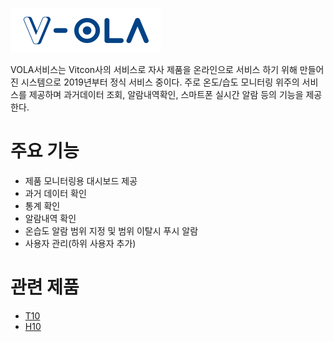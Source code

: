 ![logo](./img/logo.png)

VOLA서비스는 Vitcon사의 서비스로 자사 제품을 온라인으로 서비스 하기 위해 만들어진 시스템으로 2019년부터 정식 서비스 중이다.
주로 온도/습도 모니터링 위주의 서비스를 제공하며 과거데이터 조회, 알람내역확인, 스마트폰 실시간 알람 등의 기능을 제공한다.

# 주요 기능
+ 제품 모니터링용 대시보드 제공
+ 과거 데이터 확인
+ 통계 확인
+ 알람내역 확인
+ 온습도 알람 범위 지정 및 범위 이탈시 푸시 알람
+ 사용자 관리(하위 사용자 추가)

# 관련 제품
+ [T10](./T10.md)
+ [H10](./H10.md)
